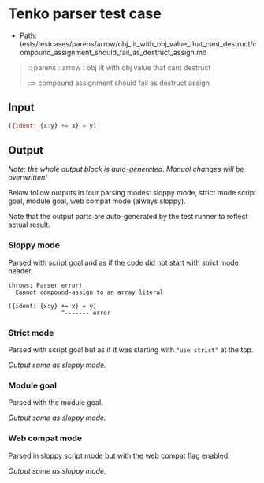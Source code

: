 # Tenko parser test case

- Path: tests/testcases/parens/arrow/obj_lit_with_obj_value_that_cant_destruct/compound_assignment_should_fail_as_destruct_assign.md

> :: parens : arrow : obj lit with obj value that cant destruct
>
> ::> compound assignment should fail as destruct assign

## Input


`````js
({ident: {x:y} += x} = y)
`````

## Output

_Note: the whole output block is auto-generated. Manual changes will be overwritten!_

Below follow outputs in four parsing modes: sloppy mode, strict mode script goal, module goal, web compat mode (always sloppy).

Note that the output parts are auto-generated by the test runner to reflect actual result.

### Sloppy mode

Parsed with script goal and as if the code did not start with strict mode header.

`````
throws: Parser error!
  Cannot compound-assign to an array literal

({ident: {x:y} += x} = y)
               ^------- error
`````

### Strict mode

Parsed with script goal but as if it was starting with `"use strict"` at the top.

_Output same as sloppy mode._

### Module goal

Parsed with the module goal.

_Output same as sloppy mode._

### Web compat mode

Parsed in sloppy script mode but with the web compat flag enabled.

_Output same as sloppy mode._
